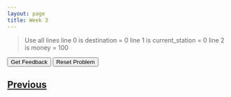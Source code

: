 ```yaml
---
layout: page
title: Week 3
---
```


> Use all lines
> line 0 is destination = 0
> line 1 is current_station = 0
> line 2 is money = 100

<div id="sortableTrash" class="sortable-code"></div> 
<div id="sortable" class="sortable-code"></div> 
<div style="clear:both;"></div> 
<p> 
    <input id="feedbackLink" value="Get Feedback" type="button" /> 
    <input id="newInstanceLink" value="Reset Problem" type="button" /> 
</p> 
<script type="text/javascript"> 
(function(){
  var initial = "destination = 0\n" +
    "current_station = 0\n" +
    "money = 100\n" +
    "destination = destination + 1\n" +
    "current_station = destination\n" +
    "if (money &lt; 100):\n" +
    "    ticket = False\n" +
    "elif (money == 100):\n" +
    "    ticket = True\n" +
    "if (current_station == 1 and ticket == True):\n" +
    "	print(&quot;Welcome to Mars!&quot;)";
  var parsonsPuzzle = new ParsonsWidget({
    "sortableId": "sortable",
    "max_wrong_lines": 10,
    "grader": ParsonsWidget._graders.LineBasedGrader,
    "exec_limit": 2500,
    "can_indent": false,
    "x_indent": 50,
    "lang": "en",
    "show_feedback": true,
    "trashId": "sortableTrash"
  });
  parsonsPuzzle.init(initial);
  parsonsPuzzle.shuffleLines();
  $("#newInstanceLink").click(function(event){ 
      event.preventDefault(); 
      parsonsPuzzle.shuffleLines(); 
  }); 
  $("#feedbackLink").click(function(event){ 
      event.preventDefault(); 
      parsonsPuzzle.getFeedback(); 
  }); 
})(); 
</script>

## [Previous](./week3_lec3.html)

